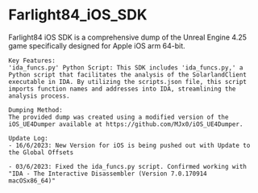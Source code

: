 # Farlight84_iOS_SDK

Farlight84 iOS SDK is a comprehensive dump of the Unreal Engine 4.25 game specifically designed for Apple iOS arm 64-bit. 

    Key Features:
    'ida_funcs.py' Python Script: This SDK includes 'ida_funcs.py,' a Python script that facilitates the analysis of the SolarlandClient
    executable in IDA. By utilizing the scripts.json file, this script imports function names and addresses into IDA, streamlining the
    analysis process.

    Dumping Method:
    The provided dump was created using a modified version of the iOS_UE4Dumper available at https://github.com/MJx0/iOS_UE4Dumper.

    Update Log:
    - 16/6/2023: New Version for iOS is being pushed out with Update to the Global Offsets

    - 03/6/2023: Fixed the ida_funcs.py script. Confirmed working with "IDA - The Interactive Disassembler (Version 7.0.170914        
    macOSx86_64)"
